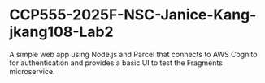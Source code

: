 # CCP555-2025F-NSC-Janice-Kang-jkang108-Lab2
A simple web app using Node.js and Parcel that connects to AWS Cognito for authentication and provides a basic UI to test the Fragments microservice.
